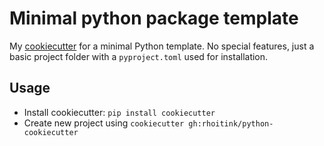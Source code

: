 # Minimal python package template

My [cookiecutter](https://github.com/cookiecutter/cookiecutter) for a minimal Python template. No special features, just a basic project folder with a `pyproject.toml` used for installation.

## Usage

* Install cookiecutter: `pip install cookiecutter`
* Create new project using `cookiecutter gh:rhoitink/python-cookiecutter`
